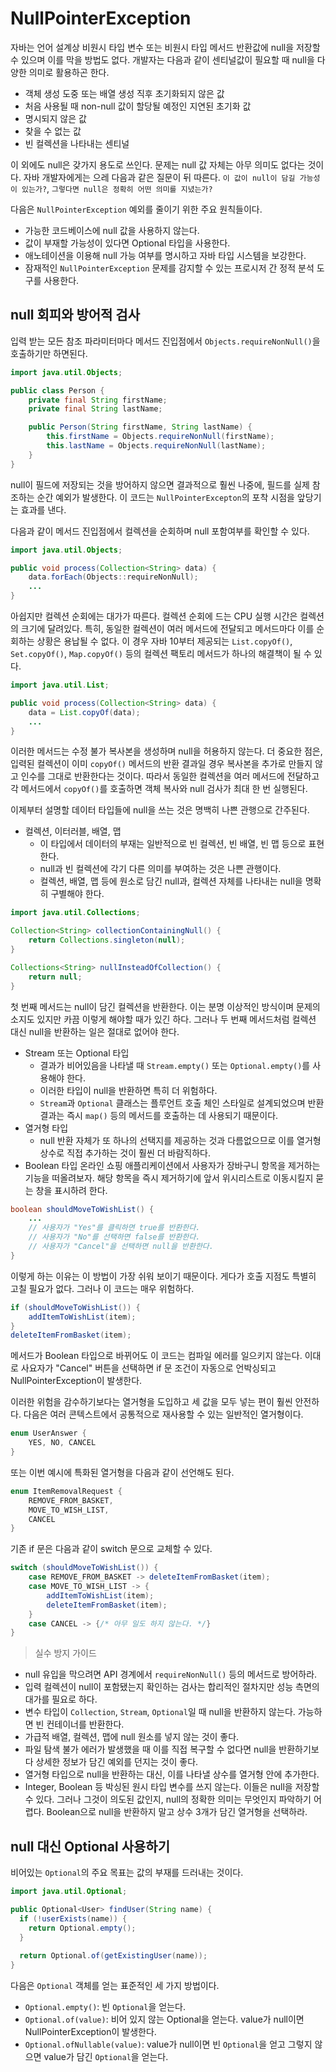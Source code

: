 # NullPointerException
자바는 언어 설계상 비원시 타입 변수 또는 비원시 타입 메서드 반환값에 null을 저장할 수 있으며 이를 막을 방법도 없다.
개발자는 다음과 같이 센티널값이 필요할 때 null을 다양한 의미로 활용하곤 한다.

* 객체 생성 도중 또는 배열 생성 직후 초기화되지 않은 값
* 처음 사용될 때 non-null 값이 할당될 예정인 지연된 초기화 값
* 명시되지 않은 값
* 찾을 수 없는 값
* 빈 컬렉션을 나타내는 센티널

이 외에도 null은 갖가지 용도로 쓰인다. 문제는 null 값 자체는 아무 의미도 없다는 것이다.
자바 개발자에게는 으레 다음과 같은 질문이 뒤 따른다.
`이 값이 null이 담길 가능성이 있는가?`, `그렇다면 null은 정확히 어떤 의미를 지녔는가?`

다음은 `NullPointerException` 예외를 줄이기 위한 주요 원칙들이다.
* 가능한 코드베이스에 null 값을 사용하지 않는다.
* 값이 부재할 가능성이 있다면 Optional 타입을 사용한다.
* 애노테이션을 이용해 null 가능 여부를 명시하고 자바 타입 시스템을 보강한다.
* 잠재적인 `NullPointerException` 문제를 감지할 수 있는 프로시저 간 정적 분석 도구를 사용한다.

## null 회피와 방어적 검사
입력 받는 모든 참조 파라미터마다 메서드 진입점에서 `Objects.requireNonNull()`을 호출하기만 하면된다.

```java
import java.util.Objects;

public class Person {
    private final String firstName;
    private final String lastName;

    public Person(String firstName, String lastName) {
        this.firstName = Objects.requireNonNull(firstName);
        this.lastName = Objects.requireNonNull(lastName);
    }
}
```
null이 필드에 저장되는 것을 방어하지 않으면 결과적으로 훨씬 나중에, 필드를 실제 참조하는 순간 예외가 발생한다.
이 코드는 `NullPointerExcepton`의 포착 시점을 앞당기는 효과를 낸다.

다음과 같이 메서드 진입점에서 컬렉션을 순회하며 null 포함여부를 확인할 수 있다.

```java
import java.util.Objects;

public void process(Collection<String> data) {
    data.forEach(Objects::requireNonNull);
    ...
}
```
아쉽지만 컬렉션 순회에는 대가가 따른다.
컬렉션 순회에 드는 CPU 실행 시간은 컬렉션의 크기에 달려있다.
특히, 동일한 컬렉션이 여러 메서드에 전달되고 메서드마다 이를 순회하는 상황은 용납될 수 없다.
이 경우 자바 10부터 제공되는 `List.copyOf()`, `Set.copyOf()`, `Map.copyOf()` 등의 컬렉션 팩토리 메서드가 하나의 해결책이 될 수 있다.

```java
import java.util.List;

public void process(Collection<String> data) {
    data = List.copyOf(data);
    ...
}
```
이러한 메서드는 수정 불가 복사본을 생성하며 null을 허용하지 않는다.
더 중요한 점은, 입력된 컬렉션이 이미 `copyOf()` 메서드의 반환 결과일 경우 복사본을 추가로 만들지 않고 인수를 그대로 반환한다는 것이다.
따라서 동일한 컬렉션을 여러 메서드에 전달하고 각 메서드에서 `copyOf()`를 호출하면 객체 복사와 null 검사가 최대 한 번 실행된다.

이제부터 설명할 데이터 타입들에 null을 쓰는 것은 명백히 나쁜 관행으로 간주된다.
* 컬렉션, 이터러블, 배열, 맵
  * 이 타입에서 데이터의 부재는 일반적으로 빈 컬렉션, 빈 배열, 빈 맵 등으로 표현한다.
  * null과 빈 컬렉션에 각기 다른 의미를 부여하는 것은 나쁜 관행이다.
  * 컬렉션, 배열, 맵 등에 원소로 담긴 null과, 컬렉션 자체를 나타내는 null을 명확히 구별해야 한다.

```java
import java.util.Collections;

Collection<String> collectionContainingNull() {
    return Collections.singleton(null);
}

Collections<String> nullInsteadOfCollection() {
    return null;
}
```
첫 번째 메서드는 null이 담긴 컬렉션을 반환한다. 
이는 분명 이상적인 방식이며 문제의 소지도 있지만 카끔 이렇게 해야할 때가 있긴 하다. 
그러나 두 번째 메서드처럼 컬렉션 대신 null을 반환하는 일은 절대로 없어야 한다.

* Stream 또는 Optional 타입
  * 결과가 비어있음을 나타낼 때 `Stream.empty()` 또는 `Optional.empty()`를 사용해야 한다.
  * 이러한 타입이 null을 반환하면 특히 더 위험하다.
  * `Stream`과 `Optional` 클래스는 플루언트 호출 체인 스타일로 설계되었으며 반환 결과는 즉시 `map()` 등의 메서드를 호출하는 데 사용되기 때문이다.
* 열거형 타입
  * null 반환 자체가 또 하나의 선택지를 제공하는 것과 다름없으므로 이를 열거형 상수로 직접 추가하는 것이 훨씬 더 바람직하다.
* Boolean 타입
온라인 쇼핑 애플리케이션에서 사용자가 장바구니 항목을 제거하는 기능을 떠올려보자.
해당 항목을 즉시 제거하기에 앞서 위시리스트로 이동시킬지 묻는 창을 표시하려 한다.

```java
boolean shouldMoveToWishList() {
    ...
    // 사용자가 "Yes"를 클릭하면 true를 반환한다.
    // 사용자가 "No"를 선택하면 false를 반환한다.
    // 사용자가 "Cancel"을 선택하면 null을 반환한다.
}

```
이렇게 하는 이유는 이 방법이 가장 쉬워 보이기 때문이다.
게다가 호출 지점도 특별히 고칠 필요가 없다. 그러나 이 코드는 매우 위험하다.

```java
if (shouldMoveToWishList()) {
    addItemToWishList(item);
}
deleteItemFromBasket(item);
```
메서드가 Boolean 타입으로 바뀌어도 이 코드는 컴파일 에러를 일으키지 않는다.
이대로 사요자가 "Cancel" 버튼을 선택하면 if 문 조건이 자동으로 언박싱되고 NullPointerException이 발생한다.

이러한 위험을 감수하기보다는 열거형을 도입하고 세 값을 모두 넣는 편이 훨씬 안전하다.
다음은 여러 콘텍스트에서 공통적으로 재사용할 수 있는 일반적인 열거형이다.

```java
enum UserAnswer {
    YES, NO, CANCEL
}
```
또는 이번 예시에 특화된 열거형을 다음과 같이 선언해도 된다.
```java
enum ItemRemovalRequest {
    REMOVE_FROM_BASKET,
    MOVE_TO_WISH_LIST,
    CANCEL
}
```
기존 if 문은 다음과 같이 switch 문으로 교체할 수 있다.
```java
switch (shouldMoveToWishList()) {
    case REMOVE_FROM_BASKET -> deleteItemFromBasket(item);
    case MOVE_TO_WISH_LIST -> {
        addItemToWishList(item);
        deleteItemFromBasket(item);
    }
    case CANCEL -> {/* 아무 일도 하지 않는다. */}
}
```

> 실수 방지 가이드
* null 유입을 막으려면 API 경계에서 `requireNonNull()` 등의 메서드로 방어하라.
* 입력 컬렉션이 null이 포함됐는지 확인하는 검사는 합리적인 절차지만 성능 측면의 대가를 필요로 하다.
* 변수 타입이 `Collection`, `Stream`, `Optional`일 때 null을 반환하지 않는다. 가능하면 빈 컨테이너를 반환한다.
* 가급적 배열, 컬렉션, 맵에 null 원소를 넣지 않는 것이 좋다.
* 파일 탐색 불가 에러가 발생했을 때 이를 직접 복구할 수 없다면 null을 반환하기보다 상세한 정보가 담긴 예외를 던지는 것이 좋다.
* 열거형 타입으로 null을 반환하는 대신, 이를 나타낼 상수를 열거형 안에 추가한다.
* Integer, Boolean 등 박싱된 원시 타입 변수를 쓰지 않는다. 이들은 null을 저장할 수 있다. 그러나 그것이 의도된 값인지, null의 정확한 의미는 무엇인지 파악하기 어렵다. Boolean으로 null을 반환하지 말고 상수 3개가 담긴 열거형을 선택하라.

## null 대신 Optional 사용하기
비어있는 `Optional`의 주요 목표는 값의 부재를 드러내는 것이다.

```java
import java.util.Optional;

public Optional<User> findUser(String name) {
  if (!userExists(name)) {
    return Optional.empty();
  }
  
  return Optional.of(getExistingUser(name));
}
```
다음은 `Optional` 객체를 얻는 표준적인 세 가지 방법이다.
* `Optional.empty()`: 빈 `Optional`을 얻는다.
* `Optional.of(value)`: 비어 있지 않는 Optional을 얻는다. value가 null이면 NullPointerException이 발생한다.
* `Optional.ofNullable(value)`: value가 null이면 빈 `Optional`을 얻고 그렇지 않으면 value가 담긴 `Optional`을 얻는다.